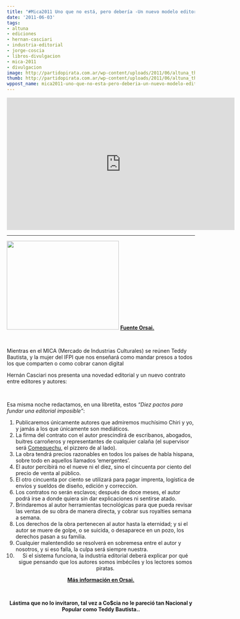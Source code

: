 ```yaml
---
title: "#Mica2011 Uno que no está, pero debería -Un nuevo modelo editorial"
date: '2011-06-03'
tags:
- altuna
- ediciones
- hernan-casciari
- industria-editorial
- jorge-coscia
- libros-divulgacion
- mica-2011
- divulgacion
image: http://partidopirata.com.ar/wp-content/uploads/2011/06/altuna_thumb.png
thumb: http://partidopirata.com.ar/wp-content/uploads/2011/06/altuna_thumb.png
wppost_name: mica2011-uno-que-no-esta-pero-deberia-un-nuevo-modelo-editorial
---
```


<iframe src="http://player.vimeo.com/video/24579099?title=0&amp;byline=0&amp;portrait=0" width="610" height="355" frameborder="0"></iframe>

<hr />

<a href="http://partidopirata.com.ar/wp-content/uploads/2011/06/altuna_thumb.png"><img class="aligncenter size-medium wp-image-1123" title="altuna_thumb" src="http://partidopirata.com.ar/wp-content/uploads/2011/06/altuna_thumb-300x238.png" alt="" width="300" height="238" /></a>
<strong><a href="http://orsai.bitacoras.com/2011/06/adios-industria-editorial.php" target="_blank">Fuente Orsai.</a></strong>

&nbsp;

Mientras en el MICA (Mercado de Industrias Culturales) se reúnen Teddy Bautista, y la mujer del IFPI que nos enseñará como mandar presos a todos los que comparten o como cobrar canon digital

Hernán Casciari nos presenta una novedad editorial y un nuevo contrato entre editores y autores:

&nbsp;

Esa misma noche redactamos, en una libretita, estos <em>“Diez pactos para fundar una editorial imposible”</em>:
<ol>
	<li>Publicaremos únicamente autores que admiremos muchísimo Chiri y yo, y jamás a los que únicamente son mediáticos.</li>
	<li>La firma del contrato con el autor prescindirá de escribanos,  abogados, buitres carroñeros y representantes de cualquier calaña (el  supervisor será <a href="http://vimeo.com/22265444">Comequechu</a>, el pizzero de al lado).</li>
	<li>La obra tendrá precios razonables en todos los países de habla hispana, sobre todo en aquellos llamados ‘emergentes’.</li>
	<li>El autor percibirá no el nueve ni el diez, sino el cincuenta por ciento del precio de venta al público.</li>
	<li>El otro cincuenta por ciento se utilizará para pagar imprenta, logística de envíos y sueldos de diseño, edición y corrección.</li>
	<li>Los contratos no serán esclavos; después de doce meses, el autor  podrá irse a donde quiera sin dar explicaciones ni sentirse atado.</li>
	<li>Brindaremos al autor herramientas tecnológicas para que pueda  revisar las ventas de su obra de manera directa, y cobrar sus royalties  semana a semana.</li>
	<li>Los derechos de la obra pertenecen al autor hasta la eternidad; y si  el autor se muere de golpe, o se suicida, o desaparece en un pozo, los  derechos pasan a su familia.</li>
	<li>Cualquier malentendido se resolverá en sobremesa entre el autor y nosotros, y si eso falla, la culpa será siempre nuestra.</li>
	<li style="text-align: center;">Si el sistema funciona, la industria editorial deberá explicar por  qué sigue pensando que los autores somos imbéciles y los lectores somos  piratas.</li>
</ol>
<p style="text-align: center;"><strong> </strong><strong><a href="http://orsai.bitacoras.com/2011/06/adios-industria-editorial.php" target="_blank">Más información en Orsai.</a></strong></p>
<p style="text-align: center;">&nbsp;</p>
<p style="text-align: center;"><strong>Lástima que no lo invitaron, tal vez a Co$cia no le pareció tan Nacional y Popular como Teddy Bautista..
</strong></p>
